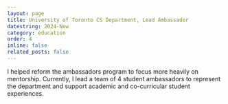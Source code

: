```yaml
---
layout: page
title: University of Toronto CS Department, Lead Ambassador
datestring: 2024-Now
category: education
order: 4
inline: false
related_posts: false
---
```


I helped reform the ambassadors program to focus more heavily on mentorship.
Currently, I lead a team of 4 student ambassadors to represent the department and support academic and co-curricular student experiences.